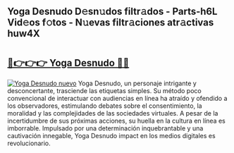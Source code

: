 ## Yoga Desnudo D𝚎sn𝚞dos filtr𝚊dos - Parts-h6L Vid𝚎os f𝚘tos - N𝚞evas filtr𝚊ciones atr𝚊ctivas huw4X

# <h2><a href="http://mbdhaw.tromn.icu/?c=Yoga+Desnudo">🔗👉👉👉 Yoga Desnudo 🔗🔗</a></h2>

[![Yoga Desnudo nuevo](https://i.imgur.com/pEAQMta.gif)](http://mbdhaw.tromn.icu/?c=Yoga+Desnudo)
Yoga Desnudo, un personaje intrigante y desconcertante, trasciende las etiquetas simples. Su método poco convencional de interactuar con audiencias en línea ha atraído y ofendido a los observadores, estimulando debates sobre el consentimiento, la moralidad y las complejidades de las sociedades virtuales. A pesar de la incertidumbre de sus próximas acciones, su huella en la cultura en línea es imborrable. Impulsado por una determinación inquebrantable y una cautivación innegable, Yoga Desnudo impact en los medios digitales es revolucionario.
